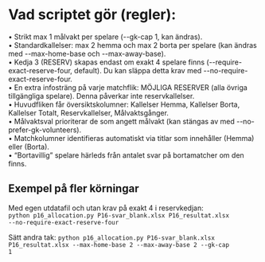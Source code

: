 # Vad scriptet gör (regler):

• Strikt max 1 målvakt per spelare (--gk-cap 1, kan ändras).  
• Standardkallelser: max 2 hemma och max 2 borta per spelare (kan ändras med --max-home-base och --max-away-base).  
• Kedja 3 (RESERV) skapas endast om exakt 4 spelare finns (--require-exact-reserve-four, default). Du kan släppa detta krav med --no-require-exact-reserve-four.  
• En extra infosträng på varje matchflik: MÖJLIGA RESERVER (alla övriga tillgängliga spelare). Denna påverkar inte reservkallelser.  
• Huvudfliken får översiktskolumner: Kallelser Hemma, Kallelser Borta, Kallelser Totalt, Reservkallelser, Målvaktsgånger.  
• Målvaktsval prioriterar de som angett målvakt (kan stängas av med --no-prefer-gk-volunteers).  
• Matchkolumner identifieras automatiskt via titlar som innehåller (Hemma) eller (Borta).  
• “Bortavillig” spelare härleds från antalet svar på bortamatcher om den finns.

## Exempel på fler körningar
Med egen utdatafil och utan krav på exakt 4 i reservkedjan:  
<code>python p16_allocation.py P16-svar_blank.xlsx P16_resultat.xlsx --no-require-exact-reserve-four</code>

Sätt andra tak:
<code>python p16_allocation.py P16-svar_blank.xlsx P16_resultat.xlsx --max-home-base 2 --max-away-base 2 --gk-cap 1</code>
